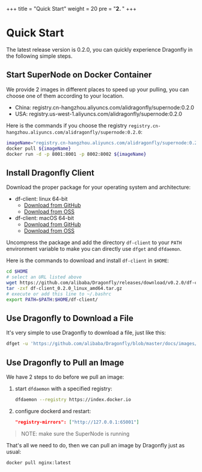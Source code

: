 +++
title = "Quick Start"
weight = 20
pre = "<b>2. </b>"
+++

# Quick Start

The latest release version is 0.2.0, you can quickly experience Dragonfly in the following simple steps.
<!--more-->

## Start SuperNode on Docker Container

We provide 2 images in different places to speed up your pulling, you can choose one of them according to your location.

* China: registry.cn-hangzhou.aliyuncs.com/alidragonfly/supernode:0.2.0
* USA: registry.us-west-1.aliyuncs.com/alidragonfly/supernode:0.2.0

Here is the commands if you choose the registry `registry.cn-hangzhou.aliyuncs.com/alidragonfly/supernode:0.2.0`:

```bash
imageName="registry.cn-hangzhou.aliyuncs.com/alidragonfly/supernode:0.2.0"
docker pull ${imageName}
docker run -d -p 8001:8001 -p 8002:8002 ${imageName}
```

## Install Dragonfly Client

Download the proper package for your operating system and architecture:

* df-client: linux 64-bit
  * [Download from GitHub](https://github.com/alibaba/Dragonfly/releases/download/v0.2.0/df-client_0.2.0_linux_amd64.tar.gz)
  * [Download from OSS](http://dragonfly-os.oss-cn-beijing.aliyuncs.com/df-client_0.2.0_linux_amd64.tar.gz)
* df-client: macOS 64-bit
  * [Download from GitHub](https://github.com/alibaba/Dragonfly/releases/download/v0.2.0/df-client_0.2.0_darwin_amd64.tar.gz)
  * [Download from OSS](http://dragonfly-os.oss-cn-beijing.aliyuncs.com/df-client_0.2.0_darwin_amd64.tar.gz)

Uncompress the package and add the directory `df-client` to your `PATH` environment variable to make you can directly use `dfget` and `dfdaemon`.

Here is the commands to download and install `df-client` in `$HOME`:

```bash
cd $HOME
# select an URL listed above
wget https://github.com/alibaba/Dragonfly/releases/download/v0.2.0/df-client_0.2.0_linux_amd64.tar.gz
tar -zxf df-client_0.2.0_linux_amd64.tar.gz
# execute or add this line to ~/.bashrc
export PATH=$PATH:$HOME/df-client/
```

## Use Dragonfly to Download a File

It's very simple to use Dragonfly to download a file, just like this:

```bash
dfget -u 'https://github.com/alibaba/Dragonfly/blob/master/docs/images/logo.png' -o /tmp/logo.png
```

## Use Dragonfly to Pull an Image

We have 2 steps to do before we pull an image:

1. start `dfdaemon` with a specified registry:

    ```bash
    dfdaemon --registry https://index.docker.io
    ```

2. configure dockerd and restart:

    ```json
    "registry-mirrors": ["http://127.0.0.1:65001"]
    ```

> NOTE: make sure the SuperNode is running

That's all we need to do, then we can pull an image by Dragonfly just as usual:

```bash
docker pull nginx:latest
```
